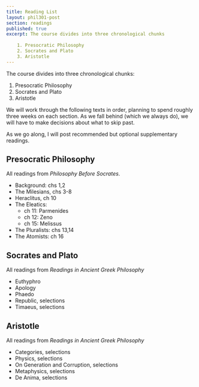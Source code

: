 ```yaml
---
title: Reading List
layout: phil301-post
section: readings
published: true
excerpt: The course divides into three chronological chunks
    
    1. Presocratic Philosophy
    2. Socrates and Plato
    3. Aristotle
---
```


The course divides into three chronological chunks:

1. Presocratic Philosophy
2. Socrates and Plato
3. Aristotle

We will work through the following texts in order, planning to spend roughly three weeks on each section. As we fall behind (which we always do), we will have to make decisions about what to skip past.

As we go along, I will post recommended but optional supplementary readings.

## Presocratic Philosophy ##

All readings from *Philosophy Before Socrates*.

+ Background: chs 1,2
+ The Milesians, chs 3-8
+ Heraclitus, ch 10
+ The Eleatics:
	+ ch 11: Parmenides
	+ ch 12: Zeno
	+ ch 15: Melissus
+ The Pluralists: chs 13,14
+ The Atomists: ch 16

## Socrates and Plato ##

All readings from *Readings in Ancient Greek Philosophy*

+ Euthyphro
+ Apology
+ Phaedo
+ Republic, selections
+ Timaeus, selections

## Aristotle ##

All readings from *Readings in Ancient Greek Philosophy*

+ Categories, selections
+ Physics, selections
+ On Generation and Corruption, selections
+ Metaphysics, selections
+ De Anima, selections

